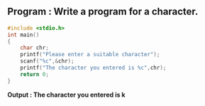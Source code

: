 ## Program : Write a program for a character.
```c
#include <stdio.h>
int main() 
{
    char chr;
    printf("Please enter a suitable character");
    scanf("%c",&chr);
    printf("The character you entered is %c",chr);
    return 0;
}
```

**Output : The character you entered is k**
